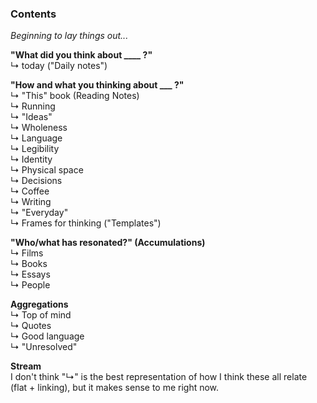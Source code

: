 ### Contents
*Beginning to lay things out...*


**"What did you think about ____ ?"**  
  ↳ today ("Daily notes")


**"How and what you thinking about ___ ?"**  
  ↳ "This" book (Reading Notes)  
  ↳ Running  
  ↳ "Ideas"  
    ↳ Wholeness  
    ↳ Language  
    ↳ Legibility  
    ↳ Identity  
    ↳ Physical space  
    ↳ Decisions  
  ↳ Coffee  
  ↳ Writing  
  ↳ "Everyday"  
  ↳ Frames for thinking ("Templates")  


**"Who/what has resonated?" (Accumulations)**  
  ↳ Films  
  ↳ Books  
  ↳ Essays  
  ↳ People  


**Aggregations**  
↳ Top of mind  
↳ Quotes  
↳ Good language  
↳ "Unresolved"  


**Stream**  
I don't think "↳" is the best representation of how I think these all relate (flat + linking), but it makes sense to me right now.
